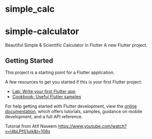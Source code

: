 # simple_calc

# simple-calculator

Beautiful Simple &amp; Scientific Calculator in Flutter
A new Flutter project.

## Getting Started

This project is a starting point for a Flutter application.

A few resources to get you started if this is your first Flutter project:

- [Lab: Write your first Flutter app](https://docs.flutter.dev/get-started/codelab)
- [Cookbook: Useful Flutter samples](https://docs.flutter.dev/cookbook)

For help getting started with Flutter development, view the
[online documentation](https://docs.flutter.dev/), which offers tutorials,
samples, guidance on mobile development, and a full API reference.

Tutorial from Atif Naseem
https://www.youtube.com/watch?v=l4bLPfS1uik&t=108s
